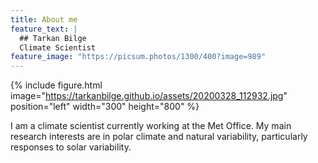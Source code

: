 ```yaml
---
title: About me
feature_text: |
  ## Tarkan Bilge
  Climate Scientist
feature_image: "https://picsum.photos/1300/400?image=989"
---
```



{% include figure.html image="https://tarkanbilge.github.io/assets/20200328_112932.jpg" position="left" width="300" height="800" %}

<div style="text-align: left"> I am a climate scientist currently working at the Met Office. My main research interests are in polar climate and natural variability, particularly responses to solar variability.  </div>
